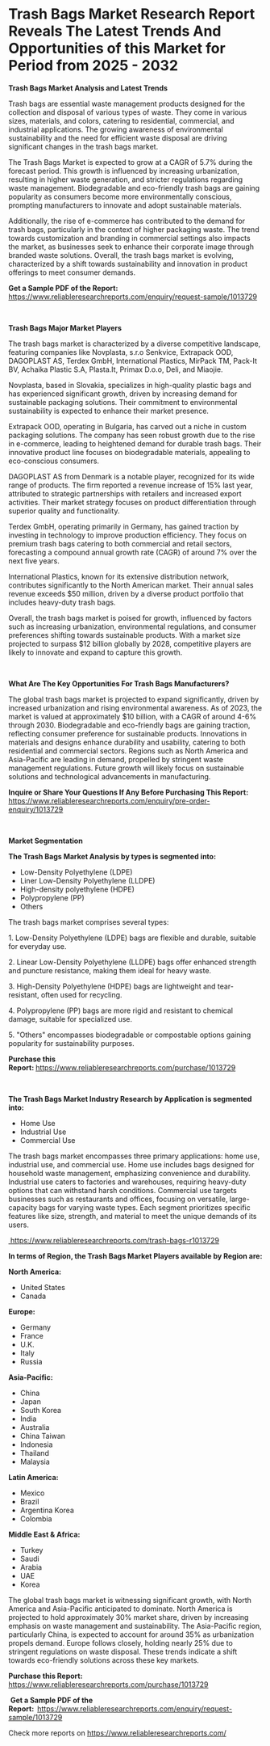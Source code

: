 <p><h1>Trash Bags Market Research Report Reveals The Latest Trends And Opportunities of this Market for Period from 2025 - 2032</h1></p><p><strong>Trash Bags Market Analysis and Latest Trends</strong></p>
<p><p>Trash bags are essential waste management products designed for the collection and disposal of various types of waste. They come in various sizes, materials, and colors, catering to residential, commercial, and industrial applications. The growing awareness of environmental sustainability and the need for efficient waste disposal are driving significant changes in the trash bags market.</p><p>The Trash Bags Market is expected to grow at a CAGR of 5.7% during the forecast period. This growth is influenced by increasing urbanization, resulting in higher waste generation, and stricter regulations regarding waste management. Biodegradable and eco-friendly trash bags are gaining popularity as consumers become more environmentally conscious, prompting manufacturers to innovate and adopt sustainable materials. </p><p>Additionally, the rise of e-commerce has contributed to the demand for trash bags, particularly in the context of higher packaging waste. The trend towards customization and branding in commercial settings also impacts the market, as businesses seek to enhance their corporate image through branded waste solutions. Overall, the trash bags market is evolving, characterized by a shift towards sustainability and innovation in product offerings to meet consumer demands.</p></p>
<p><strong>Get a Sample PDF of the Report:&nbsp;</strong> <a href="https://www.reliableresearchreports.com/enquiry/request-sample/1013729?utm_campaign=3210&utm_medium=2&utm_source=Github&utm_content=ia&utm_term=04042025&utm_id=trash-bags">https://www.reliableresearchreports.com/enquiry/request-sample/1013729</a></p>
<p>&nbsp;</p>
<p><strong>Trash Bags Major Market Players</strong></p>
<p><p>The trash bags market is characterized by a diverse competitive landscape, featuring companies like Novplasta, s.r.o Senkvice, Extrapack OOD, DAGOPLAST AS, Terdex GmbH, International Plastics, MirPack TM, Pack-It BV, Achaika Plastic S.A, Plasta.It, Primax D.o.o, Deli, and Miaojie. </p><p>Novplasta, based in Slovakia, specializes in high-quality plastic bags and has experienced significant growth, driven by increasing demand for sustainable packaging solutions. Their commitment to environmental sustainability is expected to enhance their market presence.</p><p>Extrapack OOD, operating in Bulgaria, has carved out a niche in custom packaging solutions. The company has seen robust growth due to the rise in e-commerce, leading to heightened demand for durable trash bags. Their innovative product line focuses on biodegradable materials, appealing to eco-conscious consumers.</p><p>DAGOPLAST AS from Denmark is a notable player, recognized for its wide range of products. The firm reported a revenue increase of 15% last year, attributed to strategic partnerships with retailers and increased export activities. Their market strategy focuses on product differentiation through superior quality and functionality.</p><p>Terdex GmbH, operating primarily in Germany, has gained traction by investing in technology to improve production efficiency. They focus on premium trash bags catering to both commercial and retail sectors, forecasting a compound annual growth rate (CAGR) of around 7% over the next five years.</p><p>International Plastics, known for its extensive distribution network, contributes significantly to the North American market. Their annual sales revenue exceeds $50 million, driven by a diverse product portfolio that includes heavy-duty trash bags.</p><p>Overall, the trash bags market is poised for growth, influenced by factors such as increasing urbanization, environmental regulations, and consumer preferences shifting towards sustainable products. With a market size projected to surpass $12 billion globally by 2028, competitive players are likely to innovate and expand to capture this growth.</p></p>
<p>&nbsp;</p>
<p><strong>What Are The Key Opportunities For Trash Bags Manufacturers?</strong></p>
<p><p>The global trash bags market is projected to expand significantly, driven by increased urbanization and rising environmental awareness. As of 2023, the market is valued at approximately $10 billion, with a CAGR of around 4-6% through 2030. Biodegradable and eco-friendly bags are gaining traction, reflecting consumer preference for sustainable products. Innovations in materials and designs enhance durability and usability, catering to both residential and commercial sectors. Regions such as North America and Asia-Pacific are leading in demand, propelled by stringent waste management regulations. Future growth will likely focus on sustainable solutions and technological advancements in manufacturing.</p></p>
<p><strong>Inquire or Share Your Questions If Any Before Purchasing This Report:</strong> <a href="https://www.reliableresearchreports.com/enquiry/pre-order-enquiry/1013729?utm_campaign=3210&utm_medium=2&utm_source=Github&utm_content=ia&utm_term=04042025&utm_id=trash-bags">https://www.reliableresearchreports.com/enquiry/pre-order-enquiry/1013729</a></p>
<p>&nbsp;</p>
<p><strong>Market Segmentation</strong></p>
<p><strong>The Trash Bags Market Analysis by types is segmented into:</strong></p>
<p><ul><li>Low-Density Polyethylene (LDPE)</li><li>Liner Low-Density Polyethylene (LLDPE)</li><li>High-density polyethylene (HDPE)</li><li>Polypropylene (PP)</li><li>Others</li></ul></p>
<p><p>The trash bags market comprises several types: </p><p>1. Low-Density Polyethylene (LDPE) bags are flexible and durable, suitable for everyday use. </p><p>2. Linear Low-Density Polyethylene (LLDPE) bags offer enhanced strength and puncture resistance, making them ideal for heavy waste. </p><p>3. High-Density Polyethylene (HDPE) bags are lightweight and tear-resistant, often used for recycling. </p><p>4. Polypropylene (PP) bags are more rigid and resistant to chemical damage, suitable for specialized use. </p><p>5. "Others" encompasses biodegradable or compostable options gaining popularity for sustainability purposes.</p></p>
<p><strong>Purchase this Report:&nbsp;</strong><a href="https://www.reliableresearchreports.com/purchase/1013729?utm_campaign=3210&utm_medium=2&utm_source=Github&utm_content=ia&utm_term=04042025&utm_id=trash-bags">https://www.reliableresearchreports.com/purchase/1013729</a></p>
<p>&nbsp;</p>
<p><strong>The Trash Bags Market Industry Research by Application is segmented into:</strong></p>
<p><ul><li>Home Use</li><li>Industrial Use</li><li>Commercial Use</li></ul></p>
<p><p>The trash bags market encompasses three primary applications: home use, industrial use, and commercial use. Home use includes bags designed for household waste management, emphasizing convenience and durability. Industrial use caters to factories and warehouses, requiring heavy-duty options that can withstand harsh conditions. Commercial use targets businesses such as restaurants and offices, focusing on versatile, large-capacity bags for varying waste types. Each segment prioritizes specific features like size, strength, and material to meet the unique demands of its users.</p></p>
<p><a href="https://www.reliableresearchreports.com/trash-bags-r1013729?utm_campaign=3210&utm_medium=2&utm_source=Github&utm_content=ia&utm_term=04042025&utm_id=trash-bags">&nbsp;https://www.reliableresearchreports.com/trash-bags-r1013729</a></p>
<p><strong>In terms of Region, the Trash Bags Market Players available by Region are:</strong></p>
<p>
    <p> <strong> North America: </strong>
        <ul>
            <li>United States</li>
            <li>Canada</li>
        </ul>
        </p> 
    <p> <strong> Europe: </strong>
        <ul>
            <li>Germany</li>
            <li>France</li>
            <li>U.K.</li>
            <li>Italy</li>
            <li>Russia</li>
        </ul>
        </p> 
    <p> <strong> Asia-Pacific: </strong>
        <ul>
            <li>China</li>
            <li>Japan</li>
            <li>South Korea</li>
            <li>India</li>
            <li>Australia</li>
            <li>China Taiwan</li>
            <li>Indonesia</li>
            <li>Thailand</li>
            <li>Malaysia</li>
        </ul>
        </p> 
    <p> <strong> Latin America: </strong>
        <ul>
            <li>Mexico</li>
            <li>Brazil</li>
            <li>Argentina Korea</li>
            <li>Colombia</li>
        </ul>
        </p> 
    <p> <strong> Middle East & Africa: </strong>
        <ul>
            <li>Turkey</li>
            <li>Saudi</li>
            <li>Arabia</li>
            <li>UAE</li>
            <li>Korea</li>
        </ul>
    </p>
    </p>
<p><p>The global trash bags market is witnessing significant growth, with North America and Asia-Pacific anticipated to dominate. North America is projected to hold approximately 30% market share, driven by increasing emphasis on waste management and sustainability. The Asia-Pacific region, particularly China, is expected to account for around 35% as urbanization propels demand. Europe follows closely, holding nearly 25% due to stringent regulations on waste disposal. These trends indicate a shift towards eco-friendly solutions across these key markets.</p></p>
<p><strong>Purchase this Report: </strong><a href="https://www.reliableresearchreports.com/purchase/1013729?utm_campaign=3210&utm_medium=2&utm_source=Github&utm_content=ia&utm_term=04042025&utm_id=trash-bags">https://www.reliableresearchreports.com/purchase/1013729</a></p>
<p>&nbsp;<strong>Get a Sample PDF of the Report:&nbsp;&nbsp;</strong><a href="https://www.reliableresearchreports.com/enquiry/request-sample/1013729?utm_campaign=3210&utm_medium=2&utm_source=Github&utm_content=ia&utm_term=04042025&utm_id=trash-bags">https://www.reliableresearchreports.com/enquiry/request-sample/1013729</a></p>
<p><strong></strong></p>
<p>Check more reports on <a href="https://www.reliableresearchreports.com/?utm_campaign=3210&utm_medium=2&utm_source=Github&utm_content=ia&utm_term=04042025&utm_id=trash-bags">https://www.reliableresearchreports.com/</a></p>